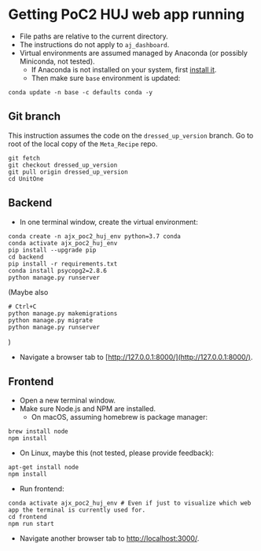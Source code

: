 # Getting PoC2 HUJ web app running

 - File paths are relative to the current directory.
 - The instructions do not apply to `aj_dashboard`. 
 - Virtual environments are assumed managed by Anaconda (or possibly Miniconda, not tested). 
     - If Anaconda is not installed on your system, first [install it](https://docs.anaconda.com/free/anaconda/install/index.html). 
     - Then make sure `base` environment is updated:
 ```
 conda update -n base -c defaults conda -y
 ```

## Git branch
This instruction assumes the code on the `dressed_up_version` branch. Go to root of the local copy of the `Meta_Recipe` repo.
```
git fetch
git checkout dressed_up_version
git pull origin dressed_up_version
cd UnitOne
```


## Backend

 - In one terminal window, create the virtual environment:
```
conda create -n ajx_poc2_huj_env python=3.7 conda
conda activate ajx_poc2_huj_env
pip install --upgrade pip
cd backend
pip install -r requirements.txt
conda install psycopg2=2.8.6
python manage.py runserver
```

(Maybe also
```
# Ctrl+C
python manage.py makemigrations
python manage.py migrate
python manage.py runserver
```
)

 - Navigate a browser tab to [http://127.0.0.1:8000/](http://127.0.0.1:8000/).

## Frontend

 - Open a new terminal window.
 - Make sure Node.js and NPM are installed.
     - On macOS, assuming homebrew is package manager:
```
brew install node
npm install
```

 - On Linux, maybe this (not tested, please provide feedback):
 
```
apt-get install node
npm install
```

 - Run frontend:

```
conda activate ajx_poc2_huj_env # Even if just to visualize which web app the terminal is currently used for.
cd frontend
npm run start
```
 - Navigate another browser tab to [http://localhost:3000/](http://localhost:3000/).

